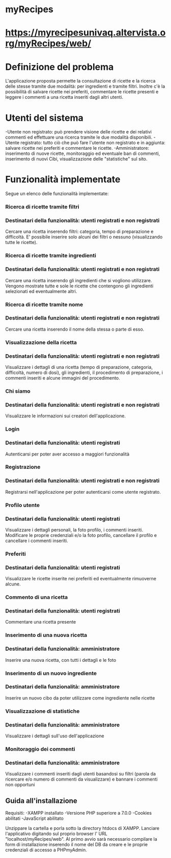# myRecipes
# https://myrecipesunivaq.altervista.org/myRecipes/web/

# Definizione del problema

L'applicazione proposta permette la consultazione di ricette e la ricerca delle stesse tramite due modalità: per ingredienti e tramite filtri. Inoltre c'è la possibilità di salvare ricette nei preferiti, commentare le ricette presenti e leggere i commenti a una ricetta inseriti dagli altri utenti.

# Utenti del sistema

-Utente non registrato: può prendere visione delle ricette e dei relativi commenti ed effettuare una ricerca tramite le due modalità disponibili.
-Utente registrato: tutto ciò che può fare l'utente non registrato e in aggiunta: salvare ricette nei preferiti e commentare le ricette.
-Amministratore: inserimento di nuove ricette, monitoraggio ed eventuale ban di commenti, inserimento di nuovi Cibi, visualizzazione delle "statistiche" sul sito.

# Funzionalità implementate
Segue un elenco delle funzionalità implementate:

### Ricerca di ricette tramite filtri
### Destinatari della funzionalità: utenti registrati e non registrati
Cercare una ricetta inserendo filtri: categoria, tempo di preparazione e difficoltà. E' possibile inserire solo alcuni dei filtri o nessuno (visualizzando tutte le ricette).

### Ricerca di ricette tramite ingredienti
### Destinatari della funzionalità: utenti registrati e non registrati
Cercare una ricetta inserendo gli ingredienti che si vogliono utilizzare. Vengono mostrate tutte e sole le ricette che contengono gli ingredienti selezionati ed eventualmente altri.

### Ricerca di ricette tramite nome
### Destinatari della funzionalità: utenti registrati e non registrati
Cercare una ricetta inserendo il nome della stessa o parte di esso.

### Visualizzazione della ricetta
### Destinatari della funzionalità: utenti registrati e non registrati
Visualizzare i dettagli di una ricetta (tempo di preparazione, categoria, difficoltà, numero di dosi), gli ingredienti, il procedimento di preparazione, i commenti inseriti e alcune immagini del procedimento.

### Chi siamo
### Destinatari della funzionalità: utenti registrati e non registrati
Visualizzare le informazioni sui creatori dell'applicazione.

### Login
### Destinatari della funzionalità: utenti registrati 
Autenticarsi per poter aver accesso a maggiori funzionalità

### Registrazione
### Destinatari della funzionalità: utenti registrati e non registrati
Registrarsi nell'applicazione per poter autenticarsi come utente registrato.

### Profilo utente
### Destinatari della funzionalità: utenti registrati 
Visualizzare i dettagli personali, la foto profilo, i commenti inseriti.
Modificare le proprie credenziali e/o la foto profilo, cancellare il profilo e cancellare i commenti inseriti. 

### Preferiti
### Destinatari della funzionalità: utenti registrati 
Visualizzare le ricette inserite nei preferiti ed eventualmente rimuoverne alcune.

### Commento di una ricetta
### Destinatari della funzionalità: utenti registrati 
Commentare una ricetta presente

### Inserimento di una nuova ricetta
### Destinatari della funzionalità: amministratore
Inserire una nuova ricetta, con tutti i dettagli e le foto

### Inserimento di un nuovo ingrediente 
### Destinatari della funzionalità: amministratore
Inserire un nuovo cibo da poter utilizzare come ingrediente nelle ricette

### Visualizzazione di statistiche
### Destinatari della funzionalità: amministratore
Visualizzare i dettagli sull'uso dell'applicazione 

### Monitoraggio dei commenti
### Destinatari della funzionalità: amministratore
Visualizzare i commenti inseriti dagli utenti basandosi su filtri (parola da ricercare e/o numero di commenti da visualizzare) e bannare i commenti non opportuni

## Guida all'installazione
Requisiti:
-XAMPP installato
-Versione PHP superiore a 7.0.0
-Cookies abilitati
-JavaScript abilitato

Unzippare la cartella e porla sotto la directory htdocs di XAMPP.
Lanciare l'applicativo digitando sul proprio browser l' URL "localhost/myRecipes/web".
Al primo avvio sarà necessario compilare la form di installazione inserendo il nome del DB da creare e le proprie credenziali di accesso a PHPmyAdmin.

